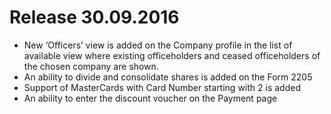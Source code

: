 # Release 30.09.2016
- New ‘Officers’ view is added on the Company profile in the list of available view where  existing officeholders and ceased officeholders of the chosen company are shown.
- An ability to divide and consolidate shares is added on the Form 2205
- Support of MasterCards with Card Number starting with 2 is added
- An ability to enter the discount voucher on the Payment page

